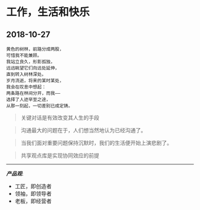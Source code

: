 # 工作，生活和快乐

## 2018-10-27

```
黄色的树林，前路分成两股，
可惜我不能兼顾。
我站立良久，形影孤独，
远远眺望它们向远处延伸，
直到转入树林深处。
岁月流逝，将来的某时某处，
我会在叹息中想起：
两条路在林间分开，而我——
选择了人迹罕至之途，
从那一刻起，一切差别已成定铸。
```

> 关键对话是有效改变其人生的手段

> 沟通最大的问题在于，人们想当然地认为已经沟通了。

> 当我们面对重要问题保持沉默时，我们的生活便开始上演悲剧了。

> 共享观点库是实现协同效应的前提

---
***产品观***:

- 工匠，即创造者
- 领袖，即领导者
- 老板，即经营者

